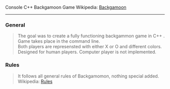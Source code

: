 Console C++ Backgamoon Game
Wikipedia: [Backgamoon](https://en.wikipedia.org/wiki/Backgammon)

---

### General
> The goal was to create a fully functioning backgammon game in C++ . <br/>
> Game takes place in the command line. <br/>
> Both players are represensted with either X or O and different colors. <br/>
> Designed for human players. Computer player is not implemented. <br/>

### Rules
> It follows all general rules of Backgamomon, nothing special added. <br/>
Wikipedia: [Rules](https://en.wikipedia.org/wiki/Backgammon#Rules) <br/>

